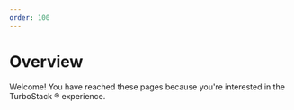 ```yaml
---
order: 100
---
```


# Overview

Welcome! You have reached these pages because you're interested in the TurboStack ® experience.